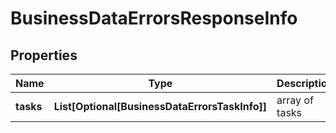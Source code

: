 # BusinessDataErrorsResponseInfo


## Properties

| Name | Type | Description | Notes |
|------------ | ------------- | ------------- | -------------|
**tasks** | **List[Optional[BusinessDataErrorsTaskInfo]]** | array of tasks |[optional]|